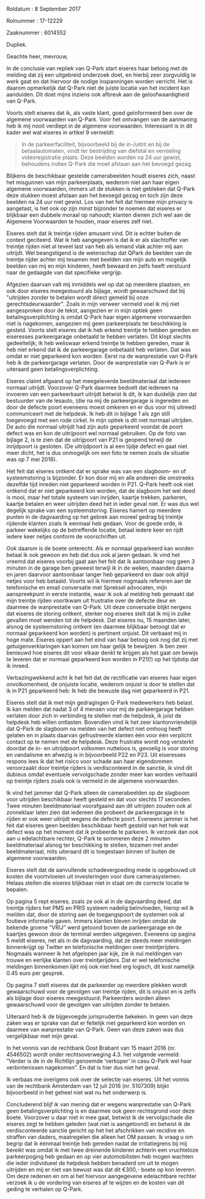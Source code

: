 Roldatum : 8 September 2017

Rolnummer : 17-12229

Zaaknummer : 6014552

Dupliek.

Geachte heer, mevrouw,

In de conclusie van repliek van Q-Park start eiseres haar betoog met de melding dat zij een uitgebreid onderzoek doet, en hierbij zeer zorgvuldig te werk gaat en dat hiervoor de nodige inspanningen worden verricht. Het is daarom opmerkelijk dat Q-Park niet de juiste locatie van het incident kan aanduiden. Dit doet mijns inziens ook afbreuk aan de geloofwaardigheid van Q-Park.

Voorts stelt eiseres dat ik, als vaste klant, goed geïnformeerd ben over de algemene voorwaarden van Q-Park. Voor het ontvangen van de aanmaning heb ik mij nooit verdiept in de algemene voorwaarden. Interessant is in dit kader wel wat eiseres in artikel 9 vermeldt:

> In de parkeerfaciliteit, bijvoorbeeld bij de in-/uitrit en bij de betaalautomaten, vindt ter bestrijding van diefstal en vernieling videoregistratie plaats. Deze beelden worden na 24 uur gewist, behoudens indien Q-Park die moet afstaan aan het bevoegd gezag. 
 
Blijkens de beschikbaar gestelde camerabeelden houdt eiseres zich, naast het misgunnen van mijn parkeerplaats, wederom niet aan haar eigen algemene voorwaarden, immers uit de stukken is niet gebleken dat Q-Park deze stukken moest afstaan aan het bevoegd gezag en toch zijn deze beelden na 24 uur niet gewist. Los van het feit dat hiermee mijn privacy is aangetast, is het ook op zijn minst bijzonder te noemen dat eiseres er blijkbaar een dubbele moraal op nahoudt; klanten dienen zich wel aan de Algemene Voorwaarden te houden, maar eiseres zelf niet.

Eiseres stelt dat ik treintje rijden amusant vind. Dit is echter  buiten de context geciteerd. Wat ik heb aangegeven is dat ik er als slachtoffer van treintje rijden niet al teveel last van heb als iemand vlak achter mij aan uitrijdt. Wel beangstigend is de wetenschap dat QPark de beelden van de treintje rijder achter mij tesamen met beelden van mijn auto en mogelijk beelden van mij en mijn kinderen, heeft bewaard en zelfs heeft verstuurd naar de gedaagde van dat specifieke vergrijp.

Afgezien daarvan valt mij inmiddels wel op dat op meerdere plaatsen, en ook door eiseres meegestuurd als bijlage, wordt gewaarschuwd dat bij "uitrijden zonder te betalen wordt direct gemeld bij onze gerechtsdeurwaarder". Zoals in mijn verweer vermeld voel ik mij niet aangesproken door de tekst, aangezien er in mijn optiek geen betalingsverplichting is omdat Q-Park haar eigen algemene voorwaarden niet is nagekomen, aangezien mij geen parkeerplaats ter beschikking is gesteld. Voorts stelt eiseres dat ik heb erkend treintje te hebben gereden en eiseresses parkeergarage onbetaald te hebben verlaten. Dit klopt slechts gedeeltelijk; ik heb weliswaar erkend treintje te hebben gereden, maar ik heb niet erkend dat ik de parkeergarage onbetaald heb verlaten. Dat was omdat er niet geparkeerd kon worden. Eerst na de wanprestatie van Q-Park heb ik de parkeergarage verlaten. Door de wanprestatie van Q-Park is er uiteraard geen betalingsverplichting.

Eiseres claimt afgaand op het meegeleverde beeldmateriaal dat iedereen normaal uitrijdt. Voorzover Q-Park daarmee bedoelt dat iedereen na invoeren van een  parkeerkaart uitrijdt betwist ik dit, ik kan duidelijk zien dat bestuurder van de lesauto, (die na mij de parkeergarage is ingereden en door de defecte poort eveneens moest omkeren en er dus voor mij uitreed) communiceert met de helpdesk. Ik heb dit in bijlage 1 als zgn still toegevoegd met een rode cirkel. In mijn optiek is dit niet normaal uitrijden. De auto die normaal uitrijdt had zijn auto geparkeerd voordat de poort defect was en kon de uitrijpoort wel normaal gebruiken. Op de foto van bijlage 2, is te zien dat de uitrijpoort van P21 is geopend  terwijl de inrijdpoort is gesloten. (De uitrijdpoort is al een tijdje defect en gaat niet meer dicht, het is dus onmogelijk om een foto te nemen zoals de situatie was op 7 mei 2016).

Het feit dat eiseres ontkent dat er sprake was van een slagboom- en of systeemstoring is bijzonder. Er kon door mij en alle anderen die omstreeks dezelfde tijd inreden niet geparkeerd worden in P21. Q-Park heeft ook niet ontkend dat er niet geparkeerd kon worden, dat de slagboom het wel deed is mooi, maar het totale systeem van inrijden, kaartje trekken, parkeren, kaartje betalen en weer uitrijden deed het in ieder geval niet. Er was dus wel degelijk sprake van een systeemstoring. Eiseres hamert op meerdere punten in de dagvaarding op het gebrek aan moreel gedrag bij treintje rijdende klanten zoals ik eenmaal heb gedaan. Voor de goede orde, ik parkeer wekelijks op de betreffende locatie, betaal iedere keer en rijdt iedere keer netjes conform de voorschriften uit.

Ook daarom is de boete onterecht. Als er normaal geparkeerd kan worden betaal ik ook gewoon en heb dat dus ook al jaren gedaan. Ik vind het vreemd dat eiseres voorbij gaat aan het feit dat ik aantoonbaar nog geen 3 minuten in de garage ben geweest terwijl ik in de weken, maanden daarna en jaren daarvoor aantoonbaar langer heb geparkeerd en daar ook altijd netjes voor heb betaald. Voorts wil ik hiermee nogmaals refereren aan de telefonische en email conversatie met Spreksel advocaten, mijn aanspreekpunt in eerste instantie, waar ik ook al melding heb gemaakt dat mijn treintje rijden voortkwam uit frustratie over de defecte deur en daarmee de wanprestatie van Q-Park.  Uit deze conversatie blijkt nergens dat eiseres de storing ontkent, sterker nog eiseres stelt dat ik mij in zulke gevallen moet wenden tot de helpdesk. Dat eiseres nu, 15 maanden later, alsnog de systeemstoring ontkent (en daarmee blijkbaar betoogt dat er normaal geparkeerd kon worden) is pertinent onjuist. Dit verbaast mij in hoge mate. Eiseres oppert aan het eind van haar betoog ook nog dat zij met getuigenverklaringen kan komen om haar gelijk te bewijzen. Ik ben zeer benieuwd hoe eiseres dit voor elkaar denkt te krijgen als het gaat om bewijs te leveren dat er normaal geparkeerd kon worden in P21(!) op het tijdstip dat ik inreed.

Verbazingwekkend acht ik het feit dat de rectificatie van eiseres haar eigen onvolkomenheid, de onjuiste locatie, wederom onjuist is door te stellen dat ik in P21 geparkeerd heb: Ik heb die bewuste dag niet geparkeerd in P21.

Eiseres stelt dat ik met mijn gedragingen Q-Park medewerkers heb belast. Ik kan melden dat nadat 3 of 4 mensen voor mij de parkeergarage hebben verlaten door zich in verbinding te stellen met de helpdesk, ik juist de helpdesk heb willen ontlasten. Bovendien vind ik het zeer klantonvriendelijk dat Q-Park de slagboom na melden van het defect niet omhoog heeft gelaten en in plaats daarvan gefrustreerde klanten één voor één verplicht contact op te nemen met de helpdesk. Deze frustratie wordt nog versterkt doordat de in- en uitrijdpoort volkomen nutteloos is, gevoelig is voor storing en vandalisme en afwezig is in bijvoorbeeld P22 en P23. Uit eiseresses respons lees ik dat het risico voor schade aan haar eigendommen veroorzaakt door treintje rijders is verdisconteerd in de sanctie, ik vind dit dubieus omdat eventuele vervolgschade zonder meer kan worden verhaald op treintje rijders zoals ook is vermeld in de algemene voorwaarden. 

Ik vind het jammer dat Q-Park alleen de camerabeelden op de slagboom voor uitrijden beschikbaar heeft gesteld en dat voor slechts 17 seconden. Twee minuten beeldmateriaal voorafgaand aan dit uitrijden zouden ook al zonneklaar laten zien dat iedereen die probeert de parkeergarage in te rijden er ook weer uitrijdt wegens de defecte poort. Eveneens jammer is het feit dat eiseres geen beelden beschikbaar heeft gesteld van het hek wat defect was op het moment dat ik probeerde te parkeren. Ik verzoek dan ook aan u edelachtbare rechter, Q-Park te sommeren deze 2 minuten beeldmateriaal alsnog ter beschikking te stellen, tezamen met ander beeldmateriaal, mits uiteraard dit is toegestaan binnen of buiten de algemene voorwaarden.

Eiseres stelt dat de aanvullende schadevergoeding mede is opgebouwd uit kosten die voortvloeien uit investeringen voor dure camerasystemen. Helaas stellen die eiseres blijkbaar niet in staat om de correcte locatie te bepalen.

Op pagina 5 rept eiseres, zoals ze ook al in de dagvaarding deed, dat treintje rijders het PMS en PRIS systeem nadelig beïnvloeden, hierop wil ik melden dat, door de storing aan de toegangspoort de systemen ook al foutieve informatie gaven. Immers klanten bleven inrijden omdat de bekende groene "VRIJ" werd getoond boven de parkeergarage en de kaartjes gewoon door de terminal werden uitgegeven. Eveneens op pagina 5 meldt eiseres, net als in de dagvaarding, dat ze steeds meer meldingen binnenkrijgt op Twitter en telefonische meldingen over treintjerijders. Nogmaals wanneer ik het afgelopen jaar kijk, zie ik nul meldingen van trouwe en eerlijke klanten over treintjerijders. Dat er wel telefonische meldingen binnenkomen lijkt mij ook niet heel erg logisch, dit kost namelijk 0.45 euro per gesprek.

Op pagina 7 stelt eiseres dat de parkeerder op meerdere plekken wordt gewaarschuwd voor de gevolgen van treintje rijden, dit is onjuist en is zelfs als bijlage door eiseres meegestuurd: Parkeerders worden alleen gewaarschuwd voor de gevolgen van uitrijden zonder te betalen.

Uiteraard heb ik de bijgevoegde jurisprudentie bekeken. In geen van deze zaken was er sprake van dat er feitelijk niet geparkeerd kon worden en daarmee van wanprestatie van Q-Park. Geen van deze zaken was dus vergelijkbaar met mijn geval.

In het vonnis van de rechtbank Oost Brabant van 15 maart 2016 (nr. 4546502) wordt onder rechtsoverweging 4.3. het volgende vermeld: “Verder is de in de Richtlijn genoemde ‘verkoper’ in casu Q-Park wel haar verbintenissen nagekomen”. En dat is hier dus niet het geval.   

Ik verbaas me overigens ook over de selectie van eiseres. Uit het vonnis van de rechtbank Amsterdam van 12 juli 2016 (nr. 5107309) blijkt bijvoorbeeld in het geheel niet wat nu het onderwerp is.

Concluderend blijf ik van mening dat er wegens wanprestatie van Q-Park geen betalingsverplichting is en daarmee ook geen rechtsgrond voor deze boete. Voorzover u daar niet in mee gaat, betwist ik de vervolgschade die eiseres zegt te hebben geleden (wat niet is aangetoond) en betwist ik de verdisconteerde sanctie gericht op het het afschrikken van recidive en straffen van daders, maatregelen die alleen het OM passen. Ik vraag u om begrip dat ik éénmaal treintje heb gereden nadat de irritatiegrens bij mij bereikt was omdat ik met twee dreinende kinderen achterin een vruchteloze parkeerpoging heb gedaan en op vier automobilisten heb mogen wachten die ieder individueel de helpdesk hebben benaderd om uit te mogen uitrijden en mij er niet van bewust was dat dit €300,- boete op kon leveren. Om deze redenen en om al het hiervoor aangegevene edelachtbare rechter verzoek ik u de vordering van eiseres af te wijzen en de kosten van dit geding te verhalen op Q-Park.

